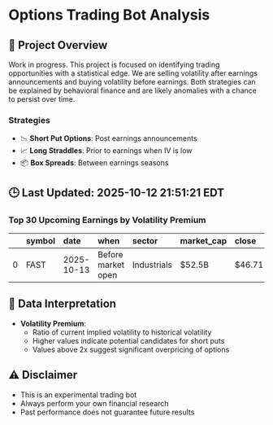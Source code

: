 # Options Trading Bot Analysis

## 🚀 Project Overview
Work in progress. This project is focused on identifying trading opportunities with a statistical edge.
We are selling volatility after earnings announcements and buying volatility before earnings.
Both strategies can be explained by behavioral finance and are likely anomalies with a chance to persist over time.

### Strategies
- 📉 **Short Put Options**: Post earnings announcements
- 📈 **Long Straddles**: Prior to earnings when IV is low
- 📦 **Box Spreads**: Between earnings seasons

## 🕒 Last Updated: 2025-10-12 21:51:21 EDT

### Top 30 Upcoming Earnings by Volatility Premium

|    | symbol   | date       | when               | sector      | market_cap   | close   | hv_current   | iv_current   | vol_premium   |
|---:|:---------|:-----------|:-------------------|:------------|:-------------|:--------|:-------------|:-------------|:--------------|
|  0 | FAST     | 2025-10-13 | Before market open | Industrials | $52.5B       | $46.71  | 20.55%       | 32.80%       | 1.60x         |

## 📝 Data Interpretation

- **Volatility Premium**: 
  - Ratio of current implied volatility to historical volatility
  - Higher values indicate potential candidates for short puts
  - Values above 2x suggest significant overpricing of options

## ⚠️ Disclaimer
- This is an experimental trading bot
- Always perform your own financial research
- Past performance does not guarantee future results
